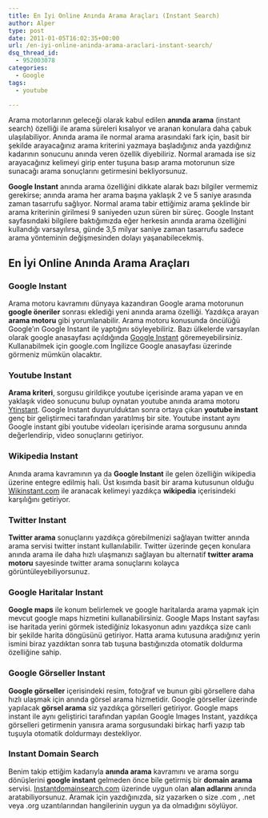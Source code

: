 ```yaml
---
title: En İyi Online Anında Arama Araçları (Instant Search)
author: Alper
type: post
date: 2011-01-05T16:02:35+00:00
url: /en-iyi-online-aninda-arama-araclari-instant-search/
dsq_thread_id:
  - 952003078
categories:
  - Google
tags:
  - youtube

---
```

Arama motorlarının geleceği olarak kabul edilen **anında arama** (instant search) özelliği ile arama süreleri kısalıyor ve aranan konulara daha çabuk ulaşılabiliyor. Anında arama ile normal arama arasındaki fark için, basit bir şekilde arayacağınız arama kriterini yazmaya başladığınız anda yazdığınız kadarının sonucunu anında veren özellik diyebiliriz. Normal aramada ise siz arayacağınız kelimeyi girip enter tuşuna basıp arama motorunun size sunacağı arama sonuçlarını getirmesini bekliyorsunuz.

**Google Instant** anında arama özelliğini dikkate alarak bazı bilgiler vermemiz gerekirse; anında arama her arama başına yaklaşık 2 ve 5 saniye arasında zaman tasarrufu sağlıyor. Normal arama tabir ettiğimiz arama şeklinde bir arama kriterinin girilmesi 9 saniyeden uzun süren bir süreç. Google Instant sayfasındaki bilgilere baktığımızda eğer herkesin anında arama özelliğini kullandığı varsayılırsa, günde 3,5 milyar saniye zaman tasarrufu sadece arama yönteminin değişmesinden dolayı yaşanabilecekmiş.

## En İyi Online Anında Arama Araçları

### Google Instant

Arama motoru kavramını dünyaya kazandıran Google arama motorunun **google öneriler** sonrası eklediği yeni anında arama özelliği. Yazdıkça arayan **arama motoru** gibi yorumlanabilir. Arama motoru konusunda öncülüğü Google&#8217;ın Google Instant ile yaptığını söyleyebiliriz. Bazı ülkelerde varsayılan olarak google anasayfası açıldığında <a href="http://www.google.com/instant/" target="_blank">Google Instant</a> göremeyebilirsiniz. Kullanabilmek için google.com İngilizce Google anasayfası üzerinde görmeniz mümkün olacaktır.

### Youtube Instant

**Arama kriteri**, sorgusu girildikçe youtube içerisinde arama yapan ve en yaklaşık video sonucunu bulup oynatan youtube anında arama motoru <a href="http://ytinstant.com/" target="_blank">Ytinstant</a>. Google Instant duyurulduktan sonra ortaya çıkan **youtube instant** genç bir geliştirmeci tarafından yaratılmış bir site. Youtube instant aynı Google instant gibi youtube videoları içerisinde arama sorgusunu anında değerlendirip, video sonuçlarını getiriyor.

### Wikipedia Instant

Anında arama kavramının ya da **Google Instant** ile gelen özelliğin wikipedia üzerine entegre edilmiş hali. Üst kısımda basit bir arama kutusunun olduğu <a href="http://wikinstant.com/" target="_blank" class="broken_link">Wikinstant.com</a> ile aranacak kelimeyi yazdıkça **wikipedia** içerisindeki karşılığını getiriyor.

### Twitter Instant

**Twitter arama** sonuçlarını yazdıkça görebilmenizi sağlayan twitter anında arama servisi twitter instant kullanılabilir. Twitter üzerinde geçen konulara anında arama ile daha hızlı ulaşmanızı sağlayan bu alternatif **twitter arama motoru** sayesinde twitter arama sonuçlarını kolayca görüntüleyebiliyorsunuz.

### Google Haritalar Instant

**Google maps** ile konum belirlemek ve google haritalarda arama yapmak için mevcut google maps hizmetini kullanabilirsiniz. Google Maps Instant sayfası ise haritada yerini görmek istediğiniz lokasyonun adını yazdıkça size canlı bir şekilde harita döngüsünü getiriyor. Hatta arama kutusuna aradığınız yerin ismini biraz yazdıktan sonra tab tuşuna bastığınızda otomatik doldurma özelliğine sahip.

### Google Görseller Instant

**Google görseller** içerisindeki resim, fotoğraf ve bunun gibi görsellere daha hızlı ulaşmak için anında görsel arama hizmetidir. Google görseller üzerinde yapılacak **görsel arama** siz yazdıkça görselleri getiriyor. Google maps instant ile aynı geliştirici tarafından yapılan Google Images Instant, yazdıkça görselleri getirmenin yanısıra arama sorgusundaki birkaç harfi yazıp tab tuşuyla otomatik doldurmayı destekliyor.

### Instant Domain Search

Benim takip ettiğim kadarıyla **anında arama** kavramını ve arama sorgu dönüşlerini **google instant** gelmeden önce bile getirmiş bir **domain arama** servisi. <a href="http://instantdomainsearch.com/" target="_blank">Instantdomainsearch.com</a> üzerinde uygun olan **alan adlarını** anında aratabiliyorsunuz. Aramak için yazdığınızda, siz yazarken o size .com , .net veya .org uzantılarından hangilerinin uygun ya da olmadığını söylüyor.